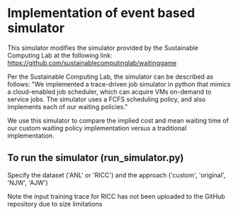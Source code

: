 # Implementation of event based simulator

This simulator modifies the simulator provided by the Sustainable Computing Lab at the following link: https://github.com/sustainablecomputinglab/waitinggame

Per the Sustainable Computing Lab, the simulator can be described as follows: "We implemented a trace-driven job simulator in python that mimics a cloud-enabled job scheduler, which can acquire VMs on-demand to service jobs. The simulator uses a FCFS scheduling policy, and also implements each of our waiting policies."

We use this simulator to compare the implied cost and mean waiting time of our custom waiting policy implementation versus a traditional implementation. 

## To run the simulator (run_simulator.py)

Specify the dataset ('ANL' or 'RICC') and the approach ('custom', 'original', 'NJW', 'AJW')

Note the input training trace for RICC has not been uploaded to the GitHub repository due to size limitations

